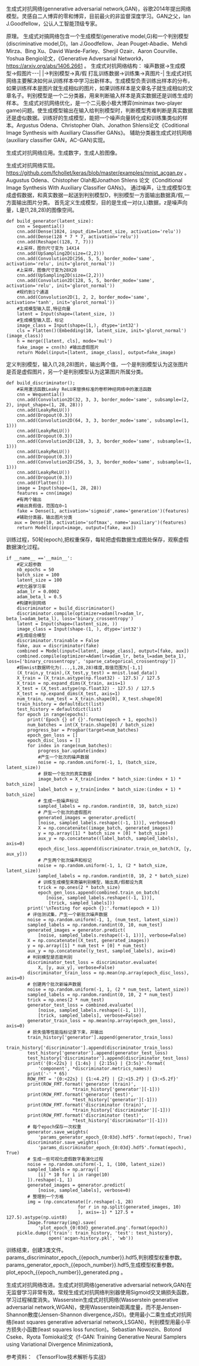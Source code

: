 生成式对抗网络(gennerative adversarial network,GAN)，谷歌2014年提出网络模型。灵感自二人博弈的零和博弈，目前最火的非监督深度学习。GAN之父，Ian J.Goodfellow，公认人工智能顶级专家。

原理。
生成式对搞网络包含一个生成模型(generative model,G)和一个判别模型(discriminative model,D)。Ian J.Goodfellow、Jean Pouget-Abadie、Mehdi Mirza、Bing Xu、David Warde-Farley、Sherjil Ozair、Aaron Courville、Yoshua Bengio论文，《Generative Adversarial Network》，https://arxiv.org/abs/1406.2661 。
生成式对抗网络结构：
噪声数据->生成模型->假图片---|
                                                   |->判别模型->真/假
打乱训练数据->训练集->真图片-|
生成式对抗网络主要解决如何从训练样本中学习出新样本。生成模型负责训练出样本的分布，如果训练样本是图片就生成相似的图片，如果训练样本是文章名子就生成相似的文章名子。判别模型是一个二分类器，用来判断输入样本是真实数据还是训练生成的样本。
生成式对抗网络优化，是一个二元极小极大博弈(minimax two-player game)问题。使生成模型输出在输入给判别模型时，判断模型秀难判断是真实数据还是虚似数据。训练好的生成模型，能把一个噪声向量转化成和训练集类似的样本。Argustus Odena、Christopher Olah、Jonathon Shlens论文《Coditional Image Synthesis with Auxiliary Classifier GANs》。
辅助分类器生成式对抗网络(auxiliary classifier GAN，AC-GAN)实现。

生成式对抗网络应用。生成数字，生成人脸图像。

生成式对抗网络实现。https://github.com/fchollet/keras/blob/master/examples/mnist_acgan.py 。
Augustus Odena、Chistopher Olah和Jonathon Shlens 论文《Conditional Image Synthesis With Auxiliary Classifier GANs》。
通过噪声，让生成模型G生成虚假数据，和真实数据一起送到判别模型D，判别模型一方面输出数据真/假,一方面输出图片分类。
首先定义生成模型，目的是生成一对(z,L)数据，z是噪声向量，L是(1,28,28)的图像空间。

    def build_generator(latent_size):
        cnn = Sequential()
        cnn.add(Dense(1024, input_dim=latent_size, activation='relu'))
        cnn.add(Dense(128 * 7 * 7, activation='relu'))
        cnn.add(Reshape((128, 7, 7)))
        #上采样，图你尺寸变为 14X14
        cnn.add(UpSampling2D(size=(2,2)))
        cnn.add(Convolution2D(256, 5, 5, border_mode='same', activation='relu', init='glorot_normal'))
        #上采样，图像尺寸变为28X28
        cnn.add(UpSampling2D(size=(2,2)))
        cnn.add(Convolution2D(128, 5, 5, border_mode='same', activation='relu', init='glorot_normal'))
        #规约到1个通道
        cnn.add(Convolution2D(1, 2, 2, border_mode='same', activation='tanh', init='glorot_normal'))
        #生成模型输入层,特征向量
        latent = Input(shape=(latent_size, ))
        #生成模型输入层，标记
        image_class = Input(shape=(1,), dtype='int32')
        cls = Flatten()(Embedding(10, latent_size, init='glorot_normal')(image_class))
        h = merge([latent, cls], mode='mul')
        fake_image = cnn(h) #输出虚假图片
        return Model(input=[latent, image_class], output=fake_image)
定义判别模型，输入(1,28,28)图片，输出两个值，一个是判别模型认为这张图片是否是虚假图片，另一个是判别模型认为这第图片所属分类。

    def build_discriminator();
        #采用激活函数Leaky ReLU来替换标准的卷积神经网络中的激活函数
        cnn = Wequential()
        cnn.add(Convolution2D(32, 3, 3, border_mode='same', subsample=(2, 2), input_shape=(1, 28, 28)))
        cnn.add(LeakyReLU())
        cnn.add(Dropout(0.3))
        cnn.add(Convolution2D(64, 3, 3, border_mode='same', subsample=(1, 1)))
        cnn.add(LeakyReLU())
        cnn.add(Dropout(0.3))
        cnn.add(Convolution2D(128, 3, 3, border_mode='same', subsample=(1, 1)))
        cnn.add(LeakyReLU())
        cnn.add(Dropout(0.3))
        cnn.add(Convolution2D(256, 3, 3, border_mode='same', subsample=(1, 1)))
        cnn.add(LeakyReLU())
        cnn.add(Dropout(0.3))
        cnn.add(Flatten())
        image = Input(shape=(1, 28, 28))
        features = cnn(image)
        #有两个输出
        #输出真假值，范围在0~1
        fake = Dense(1, activation='sigmoid',name='generation')(features)
        #辅助分类器，输出图片分类
       aux = Dense(10, activation='softmax', name='auxiliary')(features)
        return Model(input=image, output=[fake, aux])
训练过程，50轮(epoch),把权重保存，每轮把虚假数据生成图处保存，观察虚假数据演化过程。

    if __name__ =='__main__':
        #定义超参数
        nb_epochs = 50
        batch_size = 100
        latent_size = 100
        #优化器学习率
        adam_lr = 0.0002
        adam_beta_l = 0.5
        #构建判别网络
        discriminator = build_discriminator()
        discriminator.compile(optimizer=adam(lr=adam_lr, beta_l=adam_beta_l), loss='binary_crossentropy')
        latent = Input(shape=(lastent_size, ))
        image_class = Input(shape-(1, ), dtype='int32')
        #生成组合模型
        discriminator.trainable = False
        fake, aux = discriminator(fake)
        combined = Model(input=[latent, image_class], output=[fake, aux])
        combined.compile(optimizer=Adam(lr=adam_lr, beta_l=adam_beta_1), loss=['binary_crossentropy', 'sparse_categorical_crossentropy'])
        #将mnist数据转化为(...,1,28,28)维度,取值范围为[-1,1]
        (X_train,y_train),(X_test,y_test) = mnist.load_data()
        X_train = (X_train.astype(np.float32) - 127.5) / 127.5
        X_train = np.expand_dims(X_train, axis=1)
        X_test = (X_test.astype(np.float32) - 127.5) / 127.5
        X_test = np.expand_dims(X_test, axis=1)
        num_train, num_test = X_train.shape[0], X_test.shape[0]
        train_history = defaultdict(list)
        test_history = defaultdict(list)
        for epoch in range(epochs):
            print('Epoch {} of {}'.format(epoch + 1, epochs))
            num_batches = int(X_train.shape[0] / batch_size)
            progress_bar = Progbar(target=num_batches)
            epoch_gen_loss = []
            epoch_disc_loss = []
            for index in range(num_batches):
                progress_bar.update(index)
                #产生一个批次的噪声数据
                noise = np.random.uniform(-1, 1, (batch_size, latent_size))
                # 获取一个批次的真实数据
                image_batch = X_train[index * batch_size:(index + 1) * batch_size]
                label_batch = y_train[index * batch_size:(index + 1) * batch_size]
                # 生成一些噪声标记
                sampled_labels = np.random.randint(0, 10, batch_size)
                # 产生一个批次的虚假图片
                generated_images = generator.predict(
                [noise, sampled_labels.reshape((-1, 1))], verbose=0)
                X = np.concatenate((image_batch, generated_images))
                y = np.array([1] * batch_size + [0] * batch_size)
                aux_y = np.concatenate((label_batch, sampled_labels), axis=0)
                epoch_disc_loss.append(discriminator.train_on_batch(X, [y, aux_y]))
                # 产生两个批次噪声和标记
                noise = np.random.uniform(-1, 1, (2 * batch_size, latent_size))
                sampled_labels = np.random.randint(0, 10, 2 * batch_size)
                # 训练生成模型来欺骗判别模型，输出真/假都设为真
                trick = np.ones(2 * batch_size)
                epoch_gen_loss.append(combined.train_on_batch(
                   [noise, sampled_labels.reshape((-1, 1))],
                    [trick, sampled_labels]))
            print('\nTesting for epoch {}:'.format(epoch + 1))
            # 评估测试集，产生一个新批次噪声数据
            noise = np.random.uniform(-1, 1, (num_test, latent_size))
            sampled_labels = np.random.randint(0, 10, num_test)
            generated_images = generator.predict(
                [noise, sampled_labels.reshape((-1, 1))], verbose=False)
            X = np.concatenate((X_test, generated_images))
            y = np.array([1] * num_test + [0] * num_test)
            aux_y = np.concatenate((y_test, sampled_labels), axis=0)
            # 判别模型是否能判别
            discriminator_test_loss = discriminator.evaluate(
                X, [y, aux_y], verbose=False)
            discriminator_train_loss = np.mean(np.array(epoch_disc_loss), axis=0)
            # 创建两个批次新噪声数据
            noise = np.random.uniform(-1, 1, (2 * num_test, latent_size))
            sampled_labels = np.random.randint(0, 10, 2 * num_test)
            trick = np.ones(2 * num_test)
            generator_test_loss = combined.evaluate(
                [noise, sampled_labels.reshape((-1, 1))],
                [trick, sampled_labels], verbose=False)
            generator_train_loss = np.mean(np.array(epoch_gen_loss), axis=0)
            # 损失值等性能指标记录下来，并输出
            train_history['generator'].append(generator_train_loss)
            train_history['discriminator'].append(discriminator_train_loss)
            test_history['generator'].append(generator_test_loss)
            test_history['discriminator'].append(discriminator_test_loss)
            print('{0:<22s} | {1:4s} | {2:15s} | {3:5s}'.format(
                'component', *discriminator.metrics_names))
            print('-' * 65)
            ROW_FMT = '{0:<22s} | {1:<4.2f} | {2:<15.2f} | {3:<5.2f}'
            print(ROW_FMT.format('generator (train)',
                             *train_history['generator'][-1]))
            print(ROW_FMT.format('generator (test)',
                             *test_history['generator'][-1]))
            print(ROW_FMT.format('discriminator (train)',
                             *train_history['discriminator'][-1]))
            print(ROW_FMT.format('discriminator (test)',
                             *test_history['discriminator'][-1]))
            # 每个epoch保存一次权重
            generator.save_weights(
                'params_generator_epoch_{0:03d}.hdf5'.format(epoch), True)
            discriminator.save_weights(
                'params_discriminator_epoch_{0:03d}.hdf5'.format(epoch), True)
            # 生成一些可视化虚假数字看演化过程
            noise = np.random.uniform(-1, 1, (100, latent_size))
            sampled_labels = np.array([
                [i] * 10 for i in range(10)
            ]).reshape(-1, 1)
            generated_images = generator.predict(
                [noise, sampled_labels], verbose=0)
            # 整理到一个方格
            img = (np.concatenate([r.reshape(-1, 28)
                               for r in np.split(generated_images, 10)
                               ], axis=-1) * 127.5 + 127.5).astype(np.uint8)
            Image.fromarray(img).save(
                'plot_epoch_{0:03d}_generated.png'.format(epoch))
        pickle.dump({'train': train_history, 'test': test_history},
                    open('acgan-history.pkl', 'wb'))

训练结束，创建3类文件。params_discriminator_epoch_{{epoch_number}}.hdf5,判别模型权重参数。params_generator_epoch_{{epoch_number}}.hdf5,生成模型权重参数。plot_epoch_{{epoch_number}}_generated.png 。

生成式对抗网络改进。生成式对抗网络(generative adversarial network,GAN)在无监督学习非常有效。常规生成式对抗网络判别器使用Sigmoid交叉熵损失函数，学习过程梯度消失。Wasserstein生成式对抗网络(Wasserstein generative adversarial network,WGAN)，使用Wasserstein距离度量，而不是Jensen-Shannon散度(Jensen-Shannon divergence,JSD)。使用最小二乘生成式对抗网络(least squares generative adversarial network,LSGAN)，判别模型用最小平方损失小函数(least squares loss function)。Sebastian Nowozin、Botond Cseke、Ryota Tomioka论文《f-GAN: Training Generative Neural Samplers using Variational Divergence Minimization》。

参考资料：
《TensorFlow技术解析与实战》


